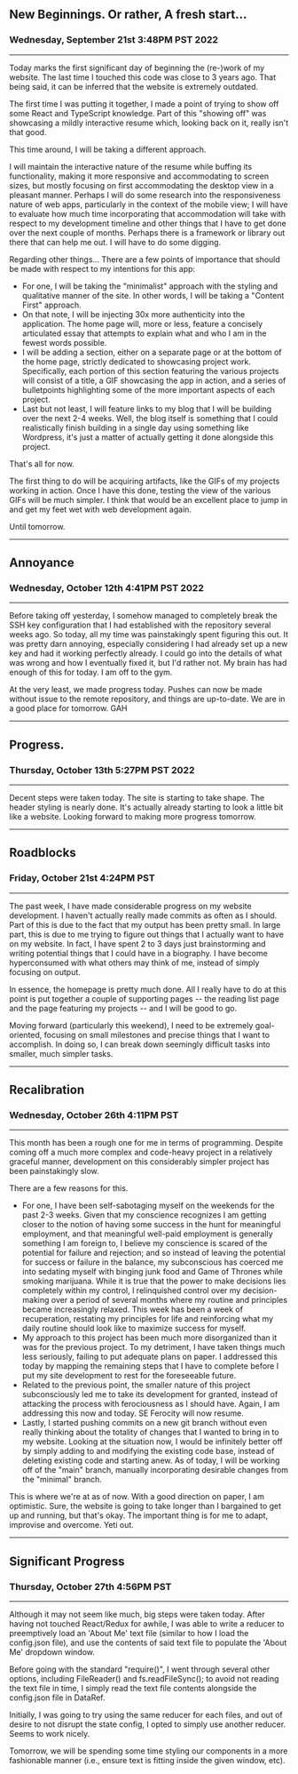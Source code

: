 ## New Beginnings. Or rather, A fresh start...

### Wednesday, September 21st 3:48PM PST 2022

---

Today marks the first significant day of beginning the (re-)work of my website. The last time I touched this code was close to 3 years ago. That being said, it can be inferred that the website is extremely outdated.

The first time I was putting it together, I made a point of trying to show off some React and TypeScript knowledge. Part of this "showing off" was showcasing a mildly interactive resume which, looking back on it, really isn't that good.

This time around, I will be taking a different approach.

I will maintain the interactive nature of the resume while buffing its functionality, making it more responsive and accommodating to screen sizes, but mostly focusing on first accommodating the desktop view in a pleasant manner. Perhaps I will do some research into the responsiveness nature of web apps, particularly in the context of the mobile view; I will have to evaluate how much time incorporating that accommodation will take with respect to my development timeline and other things that I have to get done over the next couple of months. Perhaps there is a framework or library out there that can help me out. I will have to do some digging.

Regarding other things... There are a few points of importance that should be made with respect to my intentions for this app:

- For one, I will be taking the "minimalist" approach with the styling and qualitative manner of the site. In other words, I will be taking a "Content First" approach.
- On that note, I will be injecting 30x more authenticity into the application. The home page will, more or less, feature a concisely articulated essay that attempts to explain what and who I am in the fewest words possible.
- I will be adding a section, either on a separate page or at the bottom of the home page, strictly dedicated to showcasing project work. Specifically, each portion of this section featuring the various projects will consist of a title, a GIF showcasing the app in action, and a series of bulletpoints highlighting some of the more important aspects of each project.
- Last but not least, I will feature links to my blog that I will be building over the next 2-4 weeks. Well, the blog itself is something that I could realistically finish building in a single day using something like Wordpress, it's just a matter of actually getting it done alongside this project.

That's all for now.

The first thing to do will be acquiring artifacts, like the GIFs of my projects working in action. Once I have this done, testing the view of the various GIFs will be much simpler. I think that would be an excellent place to jump in and get my feet wet with web development again.

Until tomorrow.

---
## Annoyance
### Wednesday, October 12th 4:41PM PST 2022
---

Before taking off yesterday, I somehow managed to completely break the SSH key configuration that I had established with the repository several weeks ago. So today, all my time was painstakingly spent figuring this out. It was pretty darn annoying, especially considering I had already set up a new key and had it working perfectly already. I could go into the details of what was wrong and how I eventually fixed it, but I'd rather not. My brain has had enough of this for today. I am off to the gym.

At the very least, we made progress today. Pushes can now be made without issue to the remote repository, and things are up-to-date. We are in a good place for tomorrow. GAH

---
## Progress.
### Thursday, October 13th 5:27PM PST 2022
---

Decent steps were taken today. The site is starting to take shape. The header styling is nearly done. It's actually already starting to look a little bit like a website. Looking forward to making more progress tomorrow.

---
## Roadblocks

### Friday, October 21st 4:24PM PST
---

The past week, I have made considerable progress on my website development. I haven't actually really made commits as often as I should. Part of this is due to the fact that my output has been pretty small. In large part, this is due to me trying to figure out things that I actually want to have on my website. In fact, I have spent 2 to 3 days just brainstorming and writing potential things that I could have in a biography. I have become hyperconsumed with what others may think of me, instead of simply focusing on output.

In essence, the homepage is pretty much done. All I really have to do at this point is put together a couple of supporting pages -- the reading list page and the page featuring my projects -- and I will be good to go.

Moving forward (particularly this weekend), I need to be extremely goal-oriented, focusing on small milestones and precise things that I want to accomplish. In doing so, I can break down seemingly difficult tasks into smaller, much simpler tasks.

---

## Recalibration

### Wednesday, October 26th 4:11PM PST

---

This month has been a rough one for me in terms of programming. Despite coming off a much more complex and code-heavy project in a relatively graceful manner, development on this considerably simpler project has been painstakingly slow.

There are a few reasons for this.

- For one, I have been self-sabotaging myself on the weekends for the past 2-3 weeks. Given that my conscience recognizes I am getting closer to the notion of having some success in the hunt for meaningful employment, and that meaningful well-paid employment is generally something I am foreign to, I believe my conscience is scared of the potential for failure and rejection; and so instead of leaving the potential for success or failure in the balance, my subconscious has coerced me into sedating myself with binging junk food and Game of Thrones while smoking marijuana. While it is true that the power to make decisions lies completely within my control, I relinquished control over my decision-making over a period of several months where my routine and principles became increasingly relaxed. This week has been a week of recuperation, restating my principles for life and reinforcing what my daily routine should look like to maximize success for myself.
- My approach to this project has been much more disorganized than it was for the previous project. To my detriment, I have taken things much less seriously, failing to put adequate plans on paper. I addressed this today by mapping the remaining steps that I have to complete before I put my site development to rest for the foreseeable future.
- Related to the previous point, the smaller nature of this project subconsciously led me to take its development for granted, instead of attacking the process with ferociousness as I should have. Again, I am addressing this now and today. SE Ferocity will now resume.
- Lastly, I started pushing commits on a new git branch without even really thinking about the totality of changes that I wanted to bring in to my website. Looking at the situation now, I would be infinitely better off by simply adding to and modifying the existing code base, instead of deleting existing code and starting anew. As of today, I will be working off of the "main" branch, manually incorporating desirable changes from the "minimal" branch.

This is where we're at as of now. With a good direction on paper, I am optimistic. Sure, the website is going to take longer than I bargained to get up and running, but that's okay. The important thing is for me to adapt, improvise and overcome. Yeti out.

---

## Significant Progress
### Thursday, October 27th 4:56PM PST

---

Although it may not seem like much, big steps were taken today. After having not touched React/Redux for awhile, I was able to write a reducer to preemptively load an 'About Me' text file (similar to how I load the config.json file), and use the contents of said text file to populate the 'About Me' dropdown window.

Before going with the standard "require()", I went through several other options, including FileReader() and fs.readFileSync(); to avoid not reading the text file in time, I simply read the text file contents alongside the config.json file in DataRef.

Initially, I was going to try using the same reducer for each files, and out of desire to not disrupt the state config, I opted to simply use another reducer. Seems to work nicely.

Tomorrow, we will be spending some time styling our components in a more fashionable manner (i.e., ensure text is fitting inside the given window, etc).